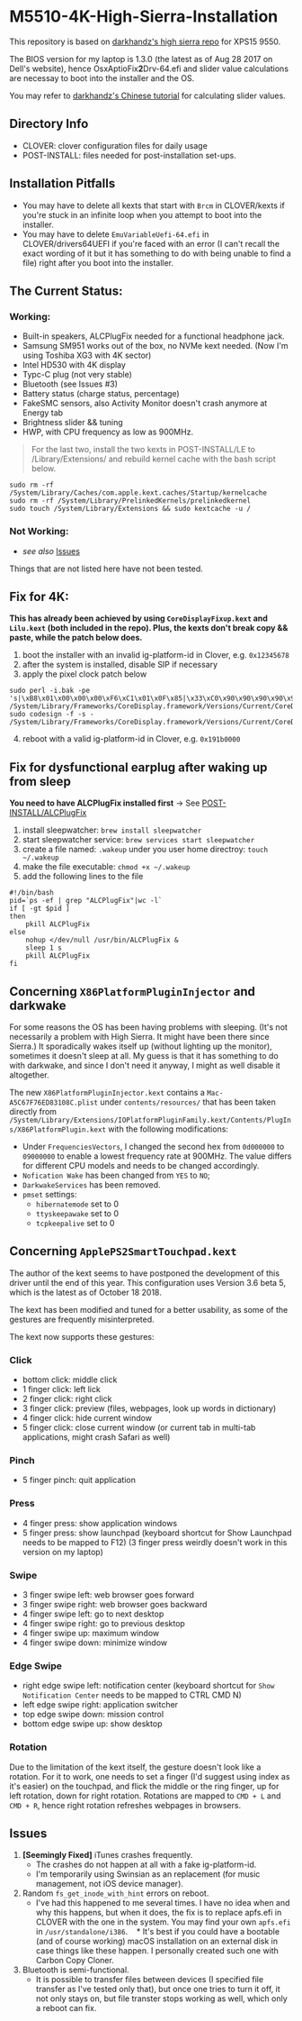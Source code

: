 # M5510-4K-High-Sierra-Installation

This repository is based on [darkhandz's high sierra repo](https://github.com/darkhandz/XPS15-9550-High-Sierra) for XPS15 9550.


The BIOS version for my laptop is 1.3.0 (the latest as of Aug 28 2017 on Dell's website), hence OsxAptioFix**2**Drv-64.efi and slider value calculations are necessay to boot into the installer and the OS.


You may refer to [darkhandz's Chinese tutorial](https://github.com/darkhandz/XPS15-9550-High-Sierra/blob/master/README.md) for calculating slider values. 


## Directory Info
* CLOVER: clover configuration files for daily usage
* POST-INSTALL: files needed for post-installation set-ups.


## Installation Pitfalls
* You may have to delete all kexts that start with `Brcm` in CLOVER/kexts if you're stuck in an infinite loop when you attempt to boot into the installer.
* You may have to delete `EmuVariableUefi-64.efi` in CLOVER/drivers64UEFI if you're faced with an error (I can't recall the exact wording of it but it has something to do with being unable to find a file) right after you boot into the installer.



## The Current Status:
### Working:
* Built-in speakers, ALCPlugFix needed for a functional headphone jack.
* Samsung SM951 works out of the box, no NVMe kext needed. (Now I'm using Toshiba XG3 with 4K sector)
* Intel HD530 with 4K display
* Typc-C plug (not very stable)
* Bluetooth (see Issues #3)
* Battery status (charge status, percentage)
* FakeSMC sensors, also Activity Monitor doesn't crash anymore at Energy tab
* Brightness slider && tuning
* HWP, with CPU frequency as low as 900MHz.

> For the last two, install the two kexts in POST-INSTALL/LE to /Library/Extensions/ and rebuild kernel cache with the bash script below.

```
sudo rm -rf /System/Library/Caches/com.apple.kext.caches/Startup/kernelcache  
sudo rm -rf /System/Library/PrelinkedKernels/prelinkedkernel  
sudo touch /System/Library/Extensions && sudo kextcache -u /
```

### Not Working:
* *see also* [Issues](#issues)

Things that are not listed here have not been tested.


## Fix for 4K:
__This has already been achieved by using `CoreDisplayFixup.kext` and `Lilu.kext` (both included in the repo). Plus, the kexts don't break copy && paste, while the patch below does.__ 

1. boot the installer with an invalid ig-platform-id in Clover, e.g. `0x12345678`
2. after the system is installed, disable SIP if necessary
3. apply the pixel clock patch below

```
sudo perl -i.bak -pe 's|\xB8\x01\x00\x00\x00\xF6\xC1\x01\x0F\x85|\x33\xC0\x90\x90\x90\x90\x90\x90\x90\xE9|sg' /System/Library/Frameworks/CoreDisplay.framework/Versions/Current/CoreDisplay
sudo codesign -f -s - /System/Library/Frameworks/CoreDisplay.framework/Versions/Current/CoreDisplay
```

4. reboot with a valid ig-platform-id in Clover, e.g. `0x191b0000`

## Fix for dysfunctional earplug after waking up from sleep
__You need to have ALCPlugFix installed first__ -> See [POST-INSTALL/ALCPlugFix](https://github.com/scottsanett/M5510-4K-High-Sierra-Installation/tree/master/POST-INSTALL/ALCPlugFix)

1. install sleepwatcher: `brew install sleepwatcher`
2. start sleepwatcher service: `brew services start sleepwatcher`
3. create a file named: `.wakeup` under you user home directroy: `touch ~/.wakeup`
4. make the file executable: `chmod +x ~/.wakeup`
5. add the following lines to the file

```
#!/bin/bash
pid=`ps -ef | grep "ALCPlugFix"|wc -l`
if [ -gt $pid ] 
then 
    pkill ALCPlugFix
else
    nohup </dev/null /usr/bin/ALCPlugFix &
    sleep 1 s
    pkill ALCPlugFix
fi
```

## Concerning `X86PlatformPluginInjector` and darkwake
For some reasons the OS has been having problems with sleeping. (It's not necessarily a problem with High Sierra. It might have been there since Sierra.) It sporadically wakes itself up (without lighting up the monitor), sometimes it doesn't sleep at all. My guess is that it has something to do with darkwake, and since I don't need it anyway, I might as well disable it altogether. 

The new `X86PlatformPluginInjector.kext` contains a `Mac-A5C67F76ED83108C.plist` under `contents/resources/` that has been taken directly from `/System/Library/Extensions/IOPlatformPluginFamily.kext/Contents/PlugIns/X86PlatformPlugin.kext` with the following modifications:
* Under `FrequenciesVectors`, I changed the second hex from `0d000000` to `09000000` to enable a lowest frequency rate at 900MHz. The value differs for different CPU models and needs to be changed accordingly.
* `Nofication Wake` has been changed from `YES` to `NO`;
* `DarkwakeServices` has been removed.
* `pmset` settings:
	* `hibernatemode` set to 0
	* `ttyskeepawake` set to 0
	* `tcpkeepalive` set to 0


## Concerning `ApplePS2SmartTouchpad.kext`
The author of the kext seems to have postponed the development of this driver until the end of this year. This configuration uses Version 3.6 beta 5, which is the latest as of October 18 2018.

The kext has been modified and tuned for a better usability, as some of the gestures are frequently misinterpreted.

The kext now supports these gestures:
### Click
* bottom click: middle click
* 1 finger click: left lick
* 2 finger click: right click
* 3 finger click: preview (files, webpages, look up words in dictionary)
* 4 finger click: hide current window
* 5 finger click: close current window (or current tab in multi-tab applications, might crash Safari as well)

### Pinch
* 5 finger pinch: quit application

### Press
* 4 finger press: show application windows
* 5 finger press: show launchpad (keyboard shortcut for Show Launchpad needs to be mapped to F12)
(3 finger press weirdly doesn't work in this version on my laptop)

### Swipe
* 3 finger swipe left: web browser goes forward
* 3 finger swipe right: web browser goes backward
* 4 finger swipe left: go to next desktop
* 4 finger swipe right: go to previous desktop
* 4 finger swipe up: maximum window
* 4 finger swipe down: minimize window

### Edge Swipe
* right edge swipe left: notification center (keyboard shortcut for `Show Notification Center` needs to be mapped to CTRL CMD N)
* left edge swipe right: application switcher
* top edge swipe down: mission control
* bottom edge swipe up: show desktop

### Rotation
Due to the limitation of the kext itself, the gesture doesn't look like a rotation. For it to work, one needs to set a finger (I'd suggest using index as it's easier) on the touchpad, and flick the middle or the ring finger, up for left rotation, down for right rotation.
Rotations are mapped to `CMD + L` and `CMD + R`, hence right rotation refreshes webpages in browsers.


## Issues <a name="issues"></a>
1. __[Seemingly Fixed]__ iTunes crashes frequently. 
    * The crashes do not happen at all with a fake ig-platform-id. 
    * I'm temporarily using Swinsian as an replacement (for music management, not iOS device manager).
2. Random `fs_get_inode_with_hint` errors on reboot.
    * I've had this happened to me several times. I have no idea when and why this happens, but when it does, the fix is to replace apfs.efi in CLOVER with the one in the system. You may find your own `apfs.efi` in `/usr/standalone/i386`. 
    * It's best if you could have a bootable (and of course working) macOS installation on an external disk in case things like these happen. I personally created such one with Carbon Copy Cloner.
3. Bluetooth is semi-functional.
    * It is possible to transfer files between devices (I specified file transfer as I've tested only that), but once one tries to turn it off, it not only stays on, but file transter stops working as well, which only a reboot can fix.


